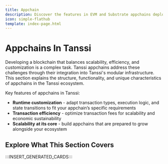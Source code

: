 ```yaml
---
title: Appchain
description: Discover the features in EVM and Substrate appchains deployed through Tanssi, leveraging user-friendly and easy-to-deploy templates for enhanced capabilities.
icon: simple-flathub
template: index-page.html
---
```


# Appchains In Tanssi

Developing a blockchain that balances scalability, efficiency, and customization is a complex task. Tanssi appchains address these challenges through their integration into Tanssi's modular infrastructure. This section explains the structure, functionality, and unique characteristics of appchains in the Tanssi ecosystem.

Key features of appchains in Tanssi:

- **Runtime customization** - adapt transaction types, execution logic, and state transitions to fit your appchain’s specific requirements
- **Transaction efficiency** - optimize transaction fees for scalability and economic sustainability
- **Scalability at its core** - build appchains that are prepared to grow alongside your ecosystem

## Explore What This Section Covers

:::INSERT_GENERATED_CARDS:::